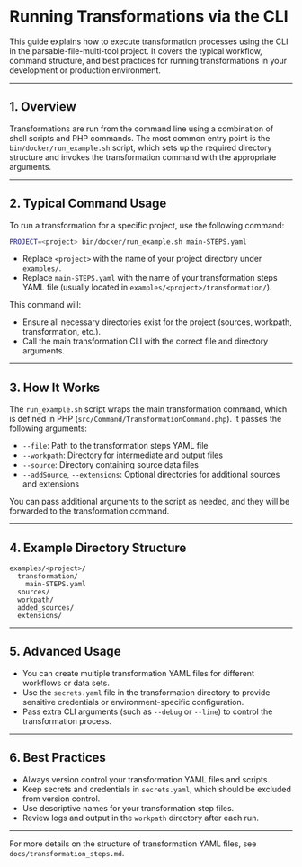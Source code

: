 # Running Transformations via the CLI

This guide explains how to execute transformation processes using the CLI in the parsable-file-multi-tool project. It covers the typical workflow, command structure, and best practices for running transformations in your development or production environment.

---

## 1. Overview
Transformations are run from the command line using a combination of shell scripts and PHP commands. The most common entry point is the `bin/docker/run_example.sh` script, which sets up the required directory structure and invokes the transformation command with the appropriate arguments.

---

## 2. Typical Command Usage
To run a transformation for a specific project, use the following command:

```sh
PROJECT=<project> bin/docker/run_example.sh main-STEPS.yaml
```

- Replace `<project>` with the name of your project directory under `examples/`.
- Replace `main-STEPS.yaml` with the name of your transformation steps YAML file (usually located in `examples/<project>/transformation/`).

This command will:
- Ensure all necessary directories exist for the project (sources, workpath, transformation, etc.).
- Call the main transformation CLI with the correct file and directory arguments.

---

## 3. How It Works
The `run_example.sh` script wraps the main transformation command, which is defined in PHP (`src/Command/TransformationCommand.php`). It passes the following arguments:
- `--file`: Path to the transformation steps YAML file
- `--workpath`: Directory for intermediate and output files
- `--source`: Directory containing source data files
- `--addSource`, `--extensions`: Optional directories for additional sources and extensions

You can pass additional arguments to the script as needed, and they will be forwarded to the transformation command.

---

## 4. Example Directory Structure
```
examples/<project>/
  transformation/
    main-STEPS.yaml
  sources/
  workpath/
  added_sources/
  extensions/
```

---

## 5. Advanced Usage
- You can create multiple transformation YAML files for different workflows or data sets.
- Use the `secrets.yaml` file in the transformation directory to provide sensitive credentials or environment-specific configuration.
- Pass extra CLI arguments (such as `--debug` or `--line`) to control the transformation process.

---

## 6. Best Practices
- Always version control your transformation YAML files and scripts.
- Keep secrets and credentials in `secrets.yaml`, which should be excluded from version control.
- Use descriptive names for your transformation step files.
- Review logs and output in the `workpath` directory after each run.

---

For more details on the structure of transformation YAML files, see `docs/transformation_steps.md`.


